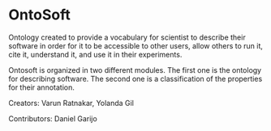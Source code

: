 OntoSoft
==== 

Ontology created to provide a vocabulary for scientist to describe their software in order for it to be accessible to other users, allow others to run it, cite it, understand it, and use it in their experiments.

Ontosoft is organized in two different modules. The first one is the ontology for describing software. The second one is a classification of the properties for their annotation.

Creators: Varun Ratnakar, Yolanda Gil

Contributors: Daniel Garijo
